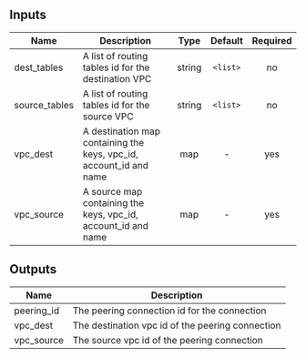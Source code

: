 
## Inputs

| Name | Description | Type | Default | Required |
|------|-------------|:----:|:-----:|:-----:|
| dest_tables | A list of routing tables id for the destination VPC | string | `<list>` | no |
| source_tables | A list of routing tables id for the source VPC | string | `<list>` | no |
| vpc_dest | A destination map containing the keys, vpc_id, account_id and name | map | - | yes |
| vpc_source | A source map containing the keys, vpc_id, account_id and name | map | - | yes |

## Outputs

| Name | Description |
|------|-------------|
| peering_id | The peering connection id for the connection |
| vpc_dest | The destination vpc id of the peering connection |
| vpc_source | The source vpc id of the peering connection |

